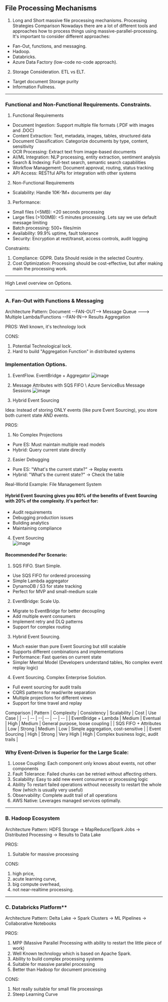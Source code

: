 ## File Processing Mechanisms
1. Long and Short massive file processing mechanisms. Processing Strategies Comparison
Nowadays there are a lot of different tools and approaches how to process things using massive-parallel-processing. It's important to consider different approaches:
  * Fan-Out, functions, and messaging.
  * Hadoop.
  * Databricks.
  * Azure Data Factory (low-code no-code approach).

2. Storage Consideration. ETL vs ELT.
  * Target document Storage purity
  *  Information Fullness.

---
### Functional and Non-Functional Requirements. Constraints.
1.  Functional Requirements
  * Document Ingestion: Support multiple file formats (.PDF with images and .DOC)
  * Content Extraction: Text, metadata, images, tables, structured data
  * Document Classification: Categorize documents by type, content, sensitivity
  * OCR Processing: Extract text from image-based documents
  * AI/ML Integration: NLP processing, entity extraction, sentiment analysis
  * Search & Indexing: Full-text search, semantic search capabilities
  * Workflow Management: Document approval, routing, status tracking
  * API Access: RESTful APIs for integration with other systems
2. Non-Functional Requirements
  * Scalability: Handle 10K-1M+ documents per day
3. Performance:
  * Small files (<5MB): <20 seconds processing
  * Large files (>100MB): <5 minutes processing. Lets say we use default message limiting
  * Batch processing: 500+ files/min
  * Availability: 99.9% uptime, fault tolerance
  * Security: Encryption at rest/transit, access controls, audit logging

Constraints:
1. Compliance: GDPR. Data Should reside in the selected Country.
2. Cost Optimization: Processing should be cost-effective, but after making main the processing work.

-----
High Level overview on Options.

-----
### A. Fan-Out with Functions & Messaging  
Architecture Pattern:
Document --FAN-OUT--> Message Queue ---> Multiple Lambda/Functions --FAN-IN--> Results Aggregation

PROS: Well known, it's technology lock

CONS: 
1. Potential Technological lock.
2. Hard to build "Aggregation Function" in distributed systems

### Implementation Options.
1. EventFlow. EventBridge + Aggregator
![image](https://github.com/user-attachments/assets/542ff67c-0f3e-4a91-9ea5-33b168083945)

2. Message Attributes with SQS FIFO \ Azure ServiceBus Message Sessions
![image](https://github.com/user-attachments/assets/658fa252-46fd-4f97-8948-619c7532553f)

3. Hybrid Event Sourcing

Idea: Instead of storing ONLY events (like pure Event Sourcing), you store both current state AND events.

PROS:
1. No Complex Projections
  - Pure ES: Must maintain multiple read models
  - Hybrid: Query current state directly

2. Easier Debugging
  - Pure ES: "What's the current state?" → Replay events
  - Hybrid: "What's the current state?" → Check the table

Real-World Example: File Management System

#### Hybrid Event Sourcing gives you 80% of the benefits of Event Sourcing with 20% of the complexity. It's perfect for:
* Audit requirements
* Debugging production issues
* Building analytics
* Maintaining compliance

4. Event Sourcing  
![image](https://github.com/user-attachments/assets/a22c6bfd-e561-4580-93a9-8ee76d1eac95)

#### Recommended Per Scenario:
1. SQS FIFO. Start Simple.
* Use SQS FIFO for ordered processing
* Simple Lambda aggregator
* DynamoDB / S3 for state tracking
* Perfect for MVP and small-medium scale  
  
2. EventBridge: Scale Up.

* Migrate to EventBridge for better decoupling
* Add multiple event consumers
* Implement retry and DLQ patterns
* Support for complex routing

3. Hybrid Event Sourcing.
* Much easier than pure Event Sourcing but still scalable
* Supports different combinations and implementations
* Performance: Fast queries on current state
* Simpler Mental Model (Developers understand tables, No complex event replay logic)

4. Event Sourcing. Complex Enterprise Solution.

* Full event sourcing for audit trails
* CQRS patterns for read/write separation
* Multiple projections for different views
* Support for time travel and replay

Comparison
| Pattern | Complexity | Consistency | Scalability  | Cost | Use Case | 
| -- | -- | --| -- | -- | -- |
| EventBridge + Lambda | Medium | Eventual | High | Medium | General purpose, loose coupling | 
| SQS FIFO + Attributes | Low | Strong | Medium | Low | Simple aggregation, cost-sensitive   |
| Event Sourcing | High | Strong | Very High | High | Complex business logic, audit trails   |


### Why Event-Driven is Superior for the Large Scale:

1. Loose Coupling: Each component only knows about events, not other components
2. Fault Tolerance: Failed chunks can be retried without affecting others.
3. Scalability: Easy to add new event consumers or processing logic
4. Ability To restart failed operations without necessity to restart the whole flow (which is usually very useful) 
5. Observability: Complete audit trail of all operations
6. AWS Native: Leverages managed services optimally.

-----
### B. Hadoop Ecosystem
Architecture Pattern:
HDFS Storage → MapReduce/Spark Jobs → Distributed Processing → Results to Data Lake

PROS:
1. Suitable for massive processing

CONS: 
1. high price,
2. acute learning curve,
3. big compute overhead,
4. not near-realtime processing.

-----
### C. Databricks Platform**  
Architecture Pattern:
Delta Lake → Spark Clusters → ML Pipelines → Collaborative Notebooks

PROS:
1. MPP (Massive Parallel Processing with ability to restart the little piece of work)
2. Well Known technology which is based on Apache Spark.
3. Ability to build complex processing systems
4. Suitable for massive parallel processing
5. Better than Hadoop for document processing

CONS:
1. Not really suitable for small file processings
2. Steep Learning Curve
